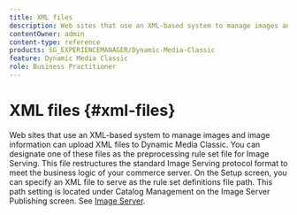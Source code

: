 ```yaml
---
title: XML files
description: Web sites that use an XML-based system to manage images and image information can upload XML files to Dynamic Media Classic. Learn more about XML files.
contentOwner: admin
content-type: reference
products: SG_EXPERIENCEMANAGER/Dynamic-Media-Classic
feature: Dynamic Media Classic
role: Business Practitioner
---
```


# XML files {#xml-files}

Web sites that use an XML-based system to manage images and image information can upload XML files to Dynamic Media Classic. You can designate one of these files as the preprocessing rule set file for Image Serving. This file restructures the standard Image Serving protocol format to meet the business logic of your commerce server. On the Setup screen, you can specify an XML file to serve as the rule set definitions file path. This path setting is located under Catalog Management on the Image Server Publishing screen. See [Image Server](publish-setup.md#image_server).

